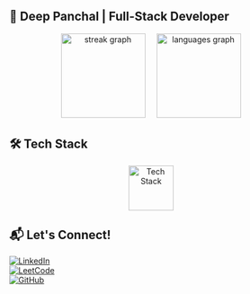 ## 🚀 Deep Panchal | Full-Stack Developer  

<div align="center">
  <img src="https://streak-stats.demolab.com?user=Deeppanchal2108&theme=dracula&hide_border=true" height="150" alt="streak graph" />
  <img width="12" />
  <img src="https://github-readme-stats.vercel.app/api/top-langs?username=Deeppanchal2108&layout=compact&card_width=320&langs_count=8&theme=dracula&hide_border=true" height="150" alt="languages graph" />
</div>

## 🛠 Tech Stack  

<div align="center">
  <img src="https://skillicons.dev/icons?i=react,nextjs,nodejs,express,mongodb,prisma,solidity,java,py,ts,js,html,css,tailwind,figma,git,github,vscode" height="80" alt="Tech Stack" />
</div>

## 📬 Let's Connect!  

[![LinkedIn](https://img.shields.io/badge/LinkedIn-0077B5?style=for-the-badge&logo=linkedin&logoColor=white)](https://www.linkedin.com/in/deep-panchal-123299292/)  
[![LeetCode](https://img.shields.io/badge/LeetCode-FFA116?style=for-the-badge&logo=leetcode&logoColor=white)](https://leetcode.com/u/deepanchal2290/)  
[![GitHub](https://img.shields.io/badge/GitHub-181717?style=for-the-badge&logo=github&logoColor=white)](https://github.com/Deeppanchal2108/)
